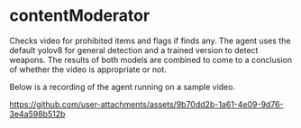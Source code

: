 # contentModerator
Checks video for prohibited items and flags if finds any.
The agent uses the default yolov8 for general detection and a trained version to detect weapons. The results of both models are combined to come to a conclusion of whether the video is appropriate or not.

Below is a recording of the agent running on a sample video.

https://github.com/user-attachments/assets/9b70dd2b-1a61-4e09-9d76-3e4a598b512b

